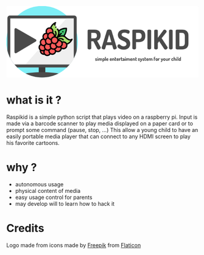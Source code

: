 ![raspikid](https://raw.githubusercontent.com/victorcerutti/raspikid/master/raspikid.png)

# what is it ?
Raspikid is a simple python script that plays video on a raspberry pi.
Input is made via a barcode scanner to play media displayed on a paper card or to prompt some command (pause, stop, …)
This allow a young child to have an easily portable media player that can connect to any HDMI screen to play his favorite cartoons.

# why ?
- autonomous usage
- physical content of media
- easy usage control for parents
- may develop will to learn how to hack it

# Credits
Logo made from icons made by [Freepik](http://www.freepik.com) from [Flaticon](https://www.flaticon.com)
